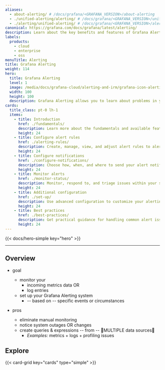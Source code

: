 ```yaml
---
aliases:
  - about-alerting/ # /docs/grafana/<GRAFANA_VERSION>/about-alerting
  - ./unified-alerting/alerting/ # /docs/grafana/<GRAFANA_VERSION>/unified-alerting/alerting/
  - ./alerting/unified-alerting/ # /docs/grafana/<GRAFANA_VERSION>/alerting/unified-alerting/
canonical: https://grafana.com/docs/grafana/latest/alerting/
description: Learn about the key benefits and features of Grafana Alerting
labels:
  products:
    - cloud
    - enterprise
    - oss
menuTitle: Alerting
title: Grafana Alerting
weight: 114
hero:
  title: Grafana Alerting
  level: 1
  image: /media/docs/grafana-cloud/alerting-and-irm/grafana-icon-alerting.svg
  width: 100
  height: 100
  description: Grafana Alerting allows you to learn about problems in your systems moments after they occur.
cards:
  title_class: pt-0 lh-1
  items:
    - title: Introduction
      href: ./fundamentals/
      description: Learn more about the fundamentals and available features that help you create, manage, and respond to alerts; and improve your team's ability to resolve issues quickly.
      height: 24
    - title: Configure alert rules
      href: ./alerting-rules/
      description: Create, manage, view, and adjust alert rules to alert on your metrics data or log entries from multiple data sources — no matter where your data is stored.
      height: 24
    - title: Configure notifications
      href: ./configure-notifications/
      description: Choose how, when, and where to send your alert notifications.
      height: 24
    - title: Monitor alerts
      href: ./monitor-status/
      description: Monitor, respond to, and triage issues within your services.
      height: 24
    - title: Additional configuration
      href: ./set-up/
      description: Use advanced configuration to customize your alerting setup and improve security, scalability, and automation in complex environments.
      height: 24
    - title: Best practices
      href: ./best-practices/
      description: Get practical guidance for handling common alert issues, and explore examples for creating both basic and advanced alerts.
      height: 24
---
```


{{< docs/hero-simple key="hero" >}}

---

## Overview

* goal
  * monitor your 
    * incoming metrics data OR
    * log entries
  * set up your Grafana Alerting system
    * -- based on -- specific events or circumstances

* pros  
  * eliminate manual monitoring
  * notice system outages OR changes
  * create queries & expressions -- from -- 👀MULTIPLE data sources👀
    * _Examples:_ metrics + logs + profiling issues

## Explore

{{< card-grid key="cards" type="simple" >}}
